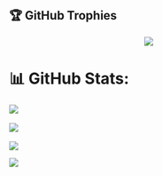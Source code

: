 <p align="width:1000px"><![image](https://github.com/Edv1nnn/Edv1nnn/assets/112799757/0e57f139-3d6c-45d8-81a7-663386d37aed)</p>

## 🏆 GitHub Trophies
<p align="center"><img src="https://github-profile-trophy.vercel.app/?username=Edv1nnn&theme=dark_dimmed&no-frame=false&no-bg=true&margin-w=4"></p>

<!-- <h3 align="left">Languages and Tools:</h3>
<p align="left"> <a href="https://getbootstrap.com" target="_blank" rel="noreferrer"> <img src="https://raw.githubusercontent.com/devicons/devicon/master/icons/bootstrap/bootstrap-plain-wordmark.svg" alt="bootstrap" width="40" height="40"/> </a> <a href="https://www.w3schools.com/css/" target="_blank" rel="noreferrer"> <img src="https://raw.githubusercontent.com/devicons/devicon/master/icons/css3/css3-original-wordmark.svg" alt="css3" width="40" height="40"/> </a> <a href="https://git-scm.com/" target="_blank" rel="noreferrer"> <img src="https://www.vectorlogo.zone/logos/git-scm/git-scm-icon.svg" alt="git" width="40" height="40"/> </a> <a href="https://gulpjs.com" target="_blank" rel="noreferrer"> <img src="https://raw.githubusercontent.com/devicons/devicon/master/icons/gulp/gulp-plain.svg" alt="gulp" width="40" height="40"/> </a> <a href="https://www.w3.org/html/" target="_blank" rel="noreferrer"> <img src="https://raw.githubusercontent.com/devicons/devicon/master/icons/html5/html5-original-wordmark.svg" alt="html5" width="40" height="40"/> </a> <a href="https://sass-lang.com" target="_blank" rel="noreferrer"> <img src="https://raw.githubusercontent.com/devicons/devicon/master/icons/sass/sass-original.svg" alt="sass" width="40" height="40"/> </a> </p> -->

# 📊 GitHub Stats:
![](https://github-readme-stats.vercel.app/api/top-langs/?username=Edv1nnn&theme=highcontrast&hide_border=false&include_all_commits=true&count_private=false&layout=compact)<br><br>
![](https://github-readme-stats.vercel.app/api?username=Edv1nnn&theme=highcontrast&hide_border=false&include_all_commits=true&count_private=false)<br><br>
![](https://github-readme-streak-stats.herokuapp.com/?user=Edv1nnn&theme=highcontrast&hide_border=false)

[![](https://visitcount.itsvg.in/api?id=Edv1nnn&icon=0&color=0)](https://visitcount.itsvg.in)
